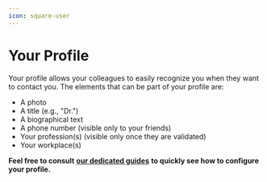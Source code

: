 ```yaml
---
icon: square-user
---
```


# Your Profile

Your profile allows your colleagues to easily recognize you when they want to contact you. The elements that can be part of your profile are:

* A photo
* A title (e.g., "Dr.")
* A biographical text
* A phone number (visible only to your friends)
* Your profession(s) (visible only once they are validated)
* Your workplace(s)

**Feel free to consult** [**our dedicated guides**](https://support-en.braver.net/guides/for-healthcare-workers/gestion-du-profil) **to quickly see how to configure your profile.**
